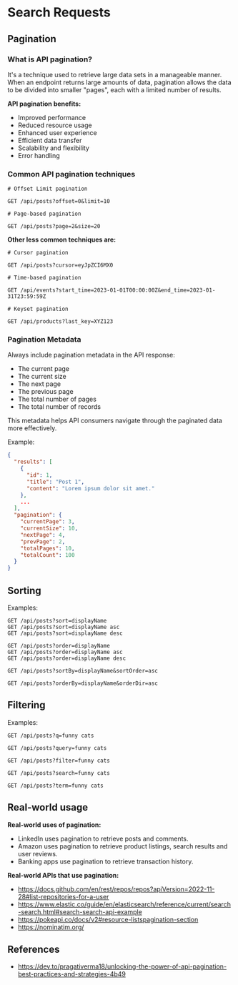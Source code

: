 # Search Requests

## Pagination

### What is API pagination?

It's a technique used to retrieve large data sets in a manageable manner. When an endpoint returns large amounts of data, pagination allows the data to be divided into smaller "pages", each with a limited number of results.

**API pagination benefits:**

- Improved performance
- Reduced resource usage
- Enhanced user experience
- Efficient data transfer
- Scalability and flexibility
- Error handling

### Common API pagination techniques

```text
# Offset Limit pagination

GET /api/posts?offset=0&limit=10
```

```text
# Page-based pagination

GET /api/posts?page=2&size=20
```

**Other less common techniques are:**

```text
# Cursor pagination

GET /api/posts?cursor=eyJpZCI6MX0
```

```text
# Time-based pagination

GET /api/events?start_time=2023-01-01T00:00:00Z&end_time=2023-01-31T23:59:59Z
```

```text
# Keyset pagination

GET /api/products?last_key=XYZ123
```

### Pagination Metadata

Always include pagination metadata in the API response:

- The current page
- The current size
- The next page
- The previous page
- The total number of pages
- The total number of records

This metadata helps API consumers navigate through the paginated data more effectively.

Example:

```json
{
  "results": [
    {
      "id": 1,
      "title": "Post 1",
      "content": "Lorem ipsum dolor sit amet."
    },
    ...
  ],
  "pagination": {
    "currentPage": 3,
    "currentSize": 10,
    "nextPage": 4,
    "prevPage": 2,
    "totalPages": 10,
    "totalCount": 100
  }
}
```

## Sorting

Examples:

```text
GET /api/posts?sort=displayName
GET /api/posts?sort=displayName asc
GET /api/posts?sort=displayName desc

GET /api/posts?order=displayName
GET /api/posts?order=displayName asc
GET /api/posts?order=displayName desc

GET /api/posts?sortBy=displayName&sortOrder=asc

GET /api/posts?orderBy=displayName&orderDir=asc
```

## Filtering

Examples:

```text
GET /api/posts?q=funny cats

GET /api/posts?query=funny cats

GET /api/posts?filter=funny cats

GET /api/posts?search=funny cats

GET /api/posts?term=funny cats
```

## Real-world usage

**Real-world uses of pagination:**

- LinkedIn uses pagination to retrieve posts and comments.
- Amazon uses pagination to retrieve product listings, search results and user reviews.
- Banking apps use pagination to retrieve transaction history.

**Real-world APIs that use pagination:**

- <https://docs.github.com/en/rest/repos/repos?apiVersion=2022-11-28#list-repositories-for-a-user>
- <https://www.elastic.co/guide/en/elasticsearch/reference/current/search-search.html#search-search-api-example>
- <https://pokeapi.co/docs/v2#resource-listspagination-section>
- <https://nominatim.org/>

## References

- <https://dev.to/pragativerma18/unlocking-the-power-of-api-pagination-best-practices-and-strategies-4b49>
